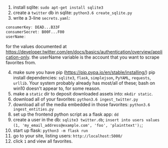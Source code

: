 1. install sqlite: `sudo apt-get install sqlite3`
2. create a `twitter` db in sqlite: `python3.6 create_sqlite.py`
3. write a 3-line `secrets.yaml`:
```d
consumerKey: DEAD...B33F
consumerSecret: B00F...F00
userName: 
```
for the values documented at https://developer.twitter.com/en/docs/basics/authentication/overview/application-only. the userName variable is the account that you want to scrape favorites from.

4. make sure you have pip (https://pip.pypa.io/en/stable/installing/)
pip install dependencies: `sqlite3`, `flask`, `simplejson`, `PyYAML`, `requests`, `urllib`. Your system probably already has most/all of these; bash on win10 doesn't appear to, for some reason.
5. make a `static` dir to deposit downloaded assets into: `mkdir static`.
6. download all of your favorites: `python3.6 ingest_twitter.py`
7. download all of the media embedded in those favorites: `python3.6 ingest_entities.py`
8. set up the frontend python script as a flask app: `dd`
9. create a user in the db: `sqlite3 twitter.db`; `insert into users values (1, 'my_email_address@example.com', 'foo', 'plainttext');`;
10. start up flask: `python3 -m flask run`
11. go to your site, listing users: `http://localhost:5000/`
12. click `1` and view all favorites.

	
